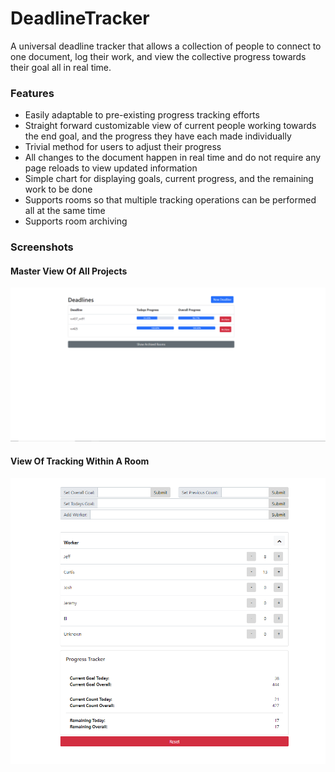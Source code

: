 # DeadlineTracker

A universal deadline tracker that allows a collection of people to connect to one document, log their work, and view the collective progress towards their goal all in real time.

### Features
* Easily adaptable to pre-existing progress tracking efforts
* Straight forward customizable view of current people working towards the end goal, and the progress they have each made individually
* Trivial method for users to adjust their progress
* All changes to the document happen in real time and do not require any page reloads to view updated information
* Simple chart for displaying goals, current progress, and the remaining work to be done
* Supports rooms so that multiple tracking operations can be performed all at the same time
* Supports room archiving

### Screenshots
#### Master View Of All Projects
![](https://github.com/clay3075/DeadlineTracker/blob/master/screenshots/index.png "Master View Of All Projects")
#### View Of Tracking Within A Room
![](https://github.com/clay3075/DeadlineTracker/blob/master/screenshots/progresstracker.png "View Of Tracking Within A Room")